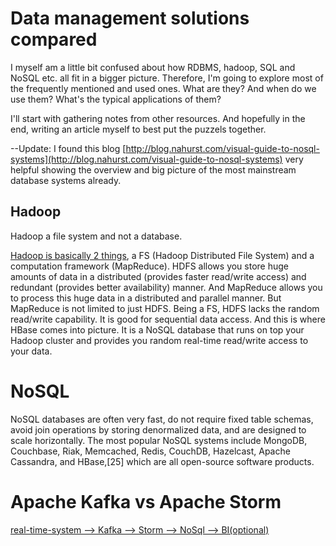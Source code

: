 # Data management solutions compared

I myself am a little bit confused about how RDBMS, hadoop, SQL and NoSQL etc. all fit in a bigger picture. 
Therefore, I'm going to explore most of the frequently mentioned and used ones. What are they? And when
do we use them? What's the typical applications of them?

I'll start with gathering notes from other resources. And hopefully in the end, writing an article myself to
best put the puzzels together.

--Update: I found this blog [http://blog.nahurst.com/visual-guide-to-nosql-systems](http://blog.nahurst.com/visual-guide-to-nosql-systems) very helpful showing the overview and big picture of the most mainstream database systems already.

## Hadoop

Hadoop a file system and not a database.

[Hadoop is basically 2 things](https://stackoverflow.com/a/16930049/5098156), a FS (Hadoop Distributed File System) and a computation framework (MapReduce). HDFS allows you store huge amounts of data in a distributed (provides faster read/write access) and redundant (provides better availability) manner. And MapReduce allows you to process this huge data in a distributed and parallel manner. But MapReduce is not limited to just HDFS. Being a FS, HDFS lacks the random read/write capability. It is good for sequential data access. And this is where HBase comes into picture. It is a NoSQL database that runs on top your Hadoop cluster and provides you random real-time read/write access to your data.

# NoSQL

NoSQL databases are often very fast, do not require fixed table schemas, avoid join operations by storing 
denormalized data, and are designed to scale horizontally. The most popular NoSQL systems include MongoDB, 
Couchbase, Riak, Memcached, Redis, CouchDB, Hazelcast, Apache Cassandra, and HBase,[25] which are all 
open-source software products.

# Apache Kafka vs Apache Storm

[real-time-system --> Kafka --> Storm --> NoSql --> BI(optional)](https://stackoverflow.com/a/21808667/5098156)

